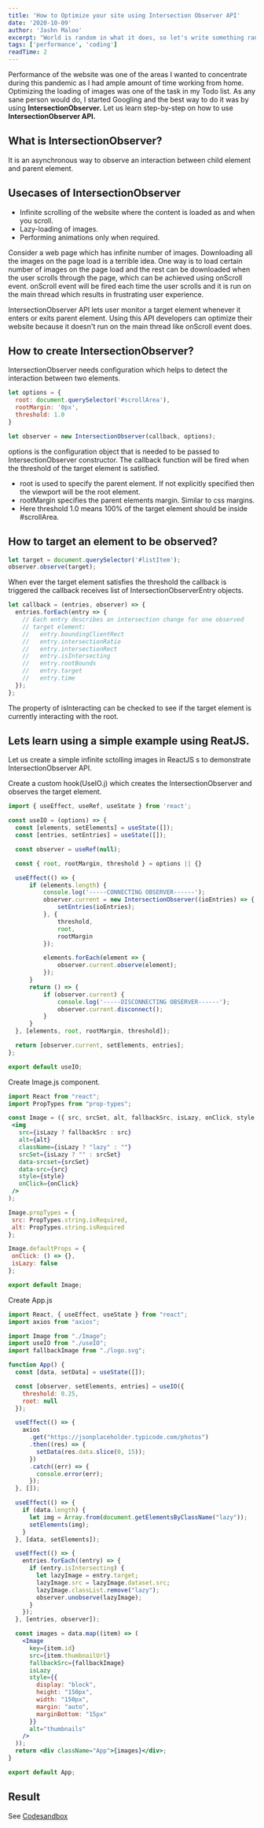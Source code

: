 ```yaml
---
title: 'How to Optimize your site using Intersection Observer API'
date: '2020-10-09'
author: 'Jashn Maloo'
excerpt: "World is random in what it does, so let's write something random"
tags: ['performance', 'coding']
readTime: 2
---
```


Performance of the website was one of the areas I wanted to concentrate during this pandemic as I had ample amount of time working from home. Optimizing the loading of images was one of the task in my Todo list. As any sane person would do, I started Googling and the best way to do it was by using **IntersectionObserver.**  Let us learn step-by-step on how to use **IntersectionObserver API.**

## What is IntersectionObserver?

It is an asynchronous way to observe an interaction between child element and parent element.

## Usecases of IntersectionObserver

- Infinite scrolling of the website where the content is loaded as and when you scroll.
- Lazy-loading of images.
- Performing animations only when required.

Consider a web page which has infinite number of images. Downloading all the images on the page load is a terrible idea. One way is to load certain number of images on the page load and the rest can be downloaded when the user scrolls through the page, which can be achieved using onScroll event. onScroll event will be fired each time the user scrolls and it is run on the main thread which results in frustrating user experience.

IntersectionObserver API lets user monitor a target element whenever it enters or exits parent element. Using this API developers can optimize their website because it doesn't run on the main thread like onScroll event does.

## How to create IntersectionObserver?

IntersectionObserver needs configuration which helps to detect the interaction between two elements.

```jsx
let options = {
  root: document.querySelector('#scrollArea'),
  rootMargin: '0px',
  threshold: 1.0
}

let observer = new IntersectionObserver(callback, options);

```

options is the configuration object that is needed to be passed to IntersectionObserver constructor. The callback function will be fired when the threshold of the target element is satisfied.

- root is used to specify the parent element. If not explicitly specified then the viewport will be the root element.
- rootMargin specifies the parent elements margin. Similar to css margins.
- Here threshold 1.0 means 100% of the target element should be inside #scrollArea.

## How to target an element to be observed?



```jsx
let target = document.querySelector('#listItem');
observer.observe(target);
```

When ever the target element satisfies the threshold the callback is triggered the callback receives list of IntersectionObserverEntry objects.

```jsx
let callback = (entries, observer) => {
  entries.forEach(entry => {
    // Each entry describes an intersection change for one observed
    // target element:
    //   entry.boundingClientRect
    //   entry.intersectionRatio
    //   entry.intersectionRect
    //   entry.isIntersecting
    //   entry.rootBounds
    //   entry.target
    //   entry.time
  });
};
```

The property of isInteracting can be checked to see if the target element is currently interacting with the root.

## Lets learn using a simple example using ReatJS.

Let us create a simple infinite sctolling images in ReactJS s to demonstrate IntersectionObserver API.

Create a custom hook(UseIO.j) which creates the IntersectionObserver and observes the target element.

  ```jsx
import { useEffect, useRef, useState } from 'react';

const useIO = (options) => {
	const [elements, setElements] = useState([]);
	const [entries, setEntries] = useState([]);

	const observer = useRef(null);

	const { root, rootMargin, threshold } = options || {}

	useEffect(() => {
		if (elements.length) {
			console.log('-----CONNECTING OBSERVER------');
			observer.current = new IntersectionObserver((ioEntries) => {
				setEntries(ioEntries);
			}, {
				threshold,
				root,
				rootMargin
			});

			elements.forEach(element => {
				observer.current.observe(element);
			});
		}
		return () => {
			if (observer.current) {
				console.log('-----DISCONNECTING OBSERVER------');
				observer.current.disconnect();
			}
		}
	}, [elements, root, rootMargin, threshold]);

	return [observer.current, setElements, entries];
};

export default useIO;
```

Create Image.js component.

 ```jsx
import React from "react";
import PropTypes from "prop-types";

const Image = ({ src, srcSet, alt, fallbackSrc, isLazy, onClick, style }) => (
  <img
    src={isLazy ? fallbackSrc : src}
    alt={alt}
    className={isLazy ? "lazy" : ""}
    srcSet={isLazy ? "" : srcSet}
    data-srcset={srcSet}
    data-src={src}
    style={style}
    onClick={onClick}
  />
);

Image.propTypes = {
  src: PropTypes.string.isRequired,
  alt: PropTypes.string.isRequired
};

Image.defaultProps = {
  onClick: () => {},
  isLazy: false
};

export default Image;

```

Create App.js

```jsx
import React, { useEffect, useState } from "react";
import axios from "axios";

import Image from "./Image";
import useIO from "./useIO";
import fallbackImage from "./logo.svg";

function App() {
  const [data, setData] = useState([]);

  const [observer, setElements, entries] = useIO({
    threshold: 0.25,
    root: null
  });

  useEffect(() => {
    axios
      .get("https://jsonplaceholder.typicode.com/photos")
      .then((res) => {
        setData(res.data.slice(0, 15));
      })
      .catch((err) => {
        console.error(err);
      });
  }, []);

  useEffect(() => {
    if (data.length) {
      let img = Array.from(document.getElementsByClassName("lazy"));
      setElements(img);
    }
  }, [data, setElements]);

  useEffect(() => {
    entries.forEach((entry) => {
      if (entry.isIntersecting) {
        let lazyImage = entry.target;
        lazyImage.src = lazyImage.dataset.src;
        lazyImage.classList.remove("lazy");
        observer.unobserve(lazyImage);
      }
    });
  }, [entries, observer]);

  const images = data.map((item) => (
    <Image
      key={item.id}
      src={item.thumbnailUrl}
      fallbackSrc={fallbackImage}
      isLazy
      style={{
        display: "block",
        height: "150px",
        width: "150px",
        margin: "auto",
        marginBottom: "15px"
      }}
      alt="thumbnails"
    />
  ));
  return <div className="App">{images}</div>;
}

export default App;

```

## Result
See [Codesandbox](https://codesandbox.io/s/determined-https-d4hyk?file=/src/App.js)

